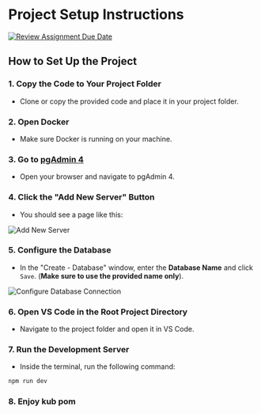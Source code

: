 # Project Setup Instructions

[![Review Assignment Due Date](https://classroom.github.com/assets/deadline-readme-button-22041afd0340ce965d47ae6ef1cefeee28c7c493a6346c4f15d667ab976d596c.svg)](https://classroom.github.com/a/0SExP_Tj)

## How to Set Up the Project

### 1. Copy the Code to Your Project Folder
   - Clone or copy the provided code and place it in your project folder.

### 2. Open Docker
   - Make sure Docker is running on your machine.

### 3. Go to [pgAdmin 4](http://localhost:5050/)
   - Open your browser and navigate to pgAdmin 4.
   
### 4. Click the "Add New Server" Button
   - You should see a page like this:
   
   ![Add New Server](https://github.com/user-attachments/assets/078e9f07-7eb8-4c8f-ae17-7820e75806e6)

### 5. Configure the Database
   - In the "Create - Database" window, enter the **Database Name** and click `Save`. (**Make sure to use the provided name only**).
   
   ![Configure Database Connection](https://github.com/user-attachments/assets/db932fee-ce56-4f59-be0d-14bb17d0c4b8)

### 6. Open VS Code in the Root Project Directory
   - Navigate to the project folder and open it in VS Code.

### 7. Run the Development Server
   - Inside the terminal, run the following command:
   ```bash
   npm run dev
   ```

### 8. Enjoy kub pom

